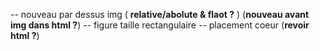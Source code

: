 -- nouveau par dessus img ( **relative/abolute & flaot ?** ) (**nouveau avant img dans html ?**)
-- figure taille rectangulaire
-- placement coeur (**revoir html ?**)


